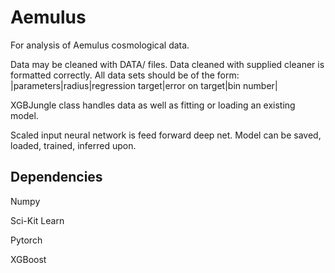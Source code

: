 # Aemulus

For analysis of Aemulus cosmological data.

Data may be cleaned with DATA/ files.  Data cleaned with supplied cleaner is formatted correctly.  All data sets should be of the form:
|parameters|radius|regression target|error on target|bin number|

XGBJungle class handles data as well as fitting or loading an existing model.

Scaled input neural network is feed forward deep net. Model can be saved, loaded, trained, inferred upon.

## Dependencies

Numpy

Sci-Kit Learn

Pytorch

XGBoost
